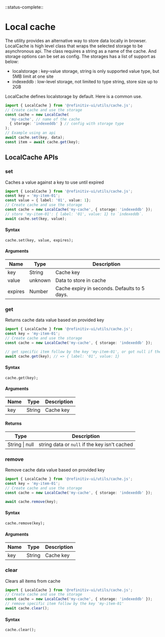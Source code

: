 <!-- 
title: Local caching Utility
location: ./utils/cache
type: page
layout: default
-->

::status-complete::

# Local cache

The utility provides an alternative way to store data locally in browser.
LocalCache is high level class that wraps the selected storage to be asynchronous api. The class requires a string as a name of the cache. And storage options can be set as config. The storages has a list of support as below:

- localstorage : key-value storage, string is only supported value type, but 5MB limit at one site
- indexeddb : low-level storage, not limited to type string, store size up to 2GB

LocalCache defines localstorage by default. Here is a common use.

```typescript
import { LocalCache } from '@refinitiv-ui/utils/cache.js';
// Create cache and use the storage
const cache = new LocalCache(
  'my-cache', // name of the cache
  { storage: 'indexeddb' } // config with storage type
);
// Example using an api
await cache.set(key, data);
const item = await cache.get(key);
```

## LocalCache APIs

### set

Caches a value against a key to use until expired

```typescript
import { LocalCache } from '@refinitiv-ui/utils/cache.js';
const key = 'my-item-01';
const value = { label: '01', value: 1};
// Create cache and use the storage
const cache = new LocalCache('my-cache', { storage: 'indexeddb' });
// store 'my-item-01': { label: '01', value: 1} to `indexeddb`.
await cache.set(key, value);
```

#### Syntax

```text
cache.set(key, value, expires);
```

#### Arguments

| Name | Type | Description |
| --- | --- | --- |
| key | String | Cache key |
| value | unknown | Data to store in cache |
| expires | Number | Cache expiry in seconds. Defaults to 5 days. |

### get

Returns cache data value based on provided key

```typescript
import { LocalCache } from '@refinitiv-ui/utils/cache.js';
const key = 'my-item-01';
// Create cache and use the storage
const cache = new LocalCache('my-cache', { storage: 'indexeddb' });

// get specific item follow by the key 'my-item-01', or got null if the key isn't cached
await cache.get(key); // => { label: '01', value: 1}
```

#### Syntax

```text
cache.get(key);
```

#### Arguments

| Name | Type | Description |
| --- | --- | --- |
| key | String | Cache key |

#### Returns

| Type | Description |
| --- | --- |
| String \| null | string data or `null` if the key isn't cached |

### remove

Remove cache data value based on provided key

```typescript
import { LocalCache } from '@refinitiv-ui/utils/cache.js';
const key = 'my-item-01';
// Create cache and use the storage
const cache = new LocalCache('my-cache', { storage: 'indexeddb' });

await cache.remove(key);
```

#### Syntax

```text
cache.remove(key);
```

#### Arguments

| Name | Type | Description |
| --- | --- | --- |
| key | String | Cache key |

### clear

Clears all items from cache

```typescript
import { LocalCache } from '@refinitiv-ui/utils/cache.js';
// Create cache and use the storage
const cache = new LocalCache('my-cache', { storage: 'indexeddb' });
// remove specific item follow by the key 'my-item-01'
await cache.clear();
```

#### Syntax

```text
cache.clear();
```

